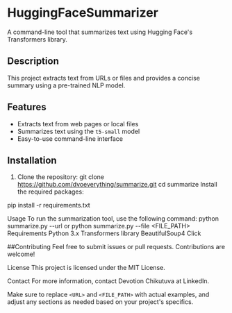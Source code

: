 # HuggingFaceSummarizer

A command-line tool that summarizes text using Hugging Face's Transformers library.

## Description

This project extracts text from URLs or files and provides a concise summary using a pre-trained NLP model.

## Features

- Extracts text from web pages or local files
- Summarizes text using the `t5-small` model
- Easy-to-use command-line interface

## Installation

1. Clone the repository:
   git clone https://github.com/dvoeverything/summarize.git
   cd summarize
Install the required packages:

pip install -r requirements.txt

Usage
To run the summarization tool, use the following command:
python summarize.py --url <URL>
or
python summarize.py --file <FILE_PATH>
Requirements
Python 3.x
Transformers library
BeautifulSoup4
Click

##Contributing
Feel free to submit issues or pull requests. Contributions are welcome!

License
This project is licensed under the MIT License.

Contact
For more information, contact Devotion Chikutuva at LinkedIn.

Make sure to replace `<URL>` and `<FILE_PATH>` with actual examples, and adjust any sections as needed based on your project's specifics.
